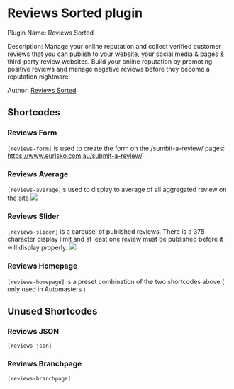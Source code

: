 # Reviews Sorted plugin

Plugin Name:  Reviews Sorted

Description: Manage your online reputation and collect verified customer reviews that you can publish to your website, your social media & pages & third-party review websites. Build your online reputation by promoting positive reviews and manage negative reviews before they become a reputation nightmare.

Author: [Reviews Sorted](http://www.reviewssorted.com)

## Shortcodes

### Reviews Form
`[reviews-form]` is used to create the form on the /sumbit-a-review/ pages:
https://www.eurisko.com.au/submit-a-review/

### Reviews Average
`[reviews-average]`is used to display to average of all aggregated review on the site
![](https://euriskodevelopment.com.au/images/reviews-average.png)

### Reviews Slider
`[reviews-slider]` is a carousel of published reviews. There is a 375 character display limit and at least one review must be published before it will display properly.
![](https://euriskodevelopment.com.au/images/reviews-slider.png)

### Reviews Homepage
`[reviews-homepage]` is a preset combination of the two shortcodes above ( only used in Automasters )

## Unused Shortcodes

### Reviews JSON
`[reviews-json]`

### Reviews Branchpage
`[reviews-branchpage]`
